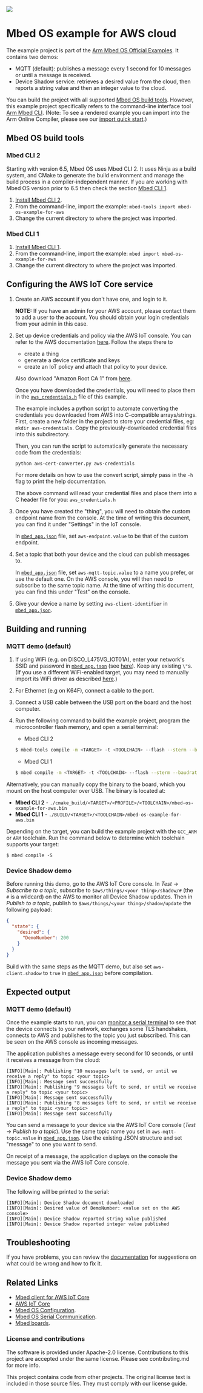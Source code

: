 ![](./resources/official_armmbed_example_badge.png)

# Mbed OS example for AWS cloud

The example project is part of the [Arm Mbed OS Official Examples](https://os.mbed.com/code/). It contains two demos:
* MQTT (default): publishes a message every 1 second for 10 messages or until a message is received.
* Device Shadow service: retrieves a desired value from the cloud, then reports a string value and then an integer value to the cloud.

You can build the project with all supported [Mbed OS build tools](https://os.mbed.com/docs/mbed-os/latest/tools/index.html). However, this example project specifically refers to the command-line interface tool [Arm Mbed CLI](https://github.com/ARMmbed/mbed-cli#installing-mbed-cli).
(Note: To see a rendered example you can import into the Arm Online Compiler, please see our [import quick start](https://os.mbed.com/docs/mbed-os/latest/quick-start/online-with-the-online-compiler.html#importing-the-code).)

## Mbed OS build tools

### Mbed CLI 2
Starting with version 6.5, Mbed OS uses Mbed CLI 2. It uses Ninja as a build system, and CMake to generate the build environment and manage the build process in a compiler-independent manner. If you are working with Mbed OS version prior to 6.5 then check the section [Mbed CLI 1](#mbed-cli-1).
1. [Install Mbed CLI 2](https://os.mbed.com/docs/mbed-os/latest/build-tools/install-or-upgrade.html).
1. From the command-line, import the example: `mbed-tools import mbed-os-example-for-aws`
1. Change the current directory to where the project was imported.

### Mbed CLI 1
1. [Install Mbed CLI 1](https://os.mbed.com/docs/mbed-os/latest/quick-start/offline-with-mbed-cli.html).
1. From the command-line, import the example: `mbed import mbed-os-example-for-aws`
1. Change the current directory to where the project was imported.

## Configuring the AWS IoT Core service

1. Create an AWS account if you don't have one, and login to it.

    __NOTE:__ If you have an admin for your AWS account, please contact them to add a user to the account. You should obtain your login credentials from your admin in this case.

1. Set up device credentials and policy via the AWS IoT console. You can refer to the AWS documentation [here](https://docs.aws.amazon.com/iot/latest/developerguide/iot-gs.html). Follow the steps there to

    * create a thing
    * generate a device certificate and keys
    * create an IoT policy and attach that policy to your device.

    Also download "Amazon Root CA 1" from [here](https://docs.aws.amazon.com/iot/latest/developerguide/server-authentication.html#server-authentication-certs).

    Once you have downloaded the credentials, you will need to place them in the [`aws_credentials.h`](./aws_credentials.h) file of this example.
    
    The example includes a python script to automate converting the credentials you downloaded from AWS into C-compatible arrays/strings. First, create a new folder in the project to store your credential files, eg: `mkdir aws-credentials`. Copy the previously-downloaded credential files into this subdirectory.
    
    Then, you can run the script to automatically generate the necessary code from the credentials:
    
    ```
    python aws-cert-converter.py aws-credentials
    ```
    
    For more details on how to use the convert script, simply pass in the `-h` flag to print the help documentation.
    
    The above command will read your credential files and place them into a C header file for you: `aws_credentials.h`

1. Once you have created the "thing", you will need to obtain the custom endpoint name from the console. At the time of writing this document, you can find it under "Settings" in the IoT console.

    In [`mbed_app.json`](./mbed_app.json) file, set `aws-endpoint.value` to be that of the custom endpoint.

1. Set a topic that both your device and the cloud can publish messages to.

   In [`mbed_app.json`](./mbed_app.json) file, set `aws-mqtt-topic.value` to a name you prefer, or use the default one. On the AWS console, you will then need to subscribe to the same topic name. At the time of writing this document, you can find this under "Test" on the console.

1. Give your device a name by setting `aws-client-identifier` in [`mbed_app.json`](./mbed_app.json).

## Building and running

### MQTT demo (default)

1. If using WiFi (e.g. on DISCO_L475VG_IOT01A), enter your network's SSID and password in [`mbed_app.json`](./mbed_app.json) (see [here](https://github.com/ARMmbed/mbed-os-example-wifi/blob/master/README.md#getting-started)). Keep any existing `\"`s. (If you use a different WiFi-enabled target, you may need to manually import its WiFi driver as described [here](https://github.com/ARMmbed/mbed-os-example-wifi#supported-hardware).)

1. For Ethernet (e.g on K64F), connect a cable to the port.

1. Connect a USB cable between the USB port on the board and the host computer.

1. <a name="build_cmd"></a> Run the following command to build the example project, program the microcontroller flash memory, and open a serial terminal:

    * Mbed CLI 2

    ```bash
    $ mbed-tools compile -m <TARGET> -t <TOOLCHAIN> --flash --sterm --baudrate=115200
    ```

    * Mbed CLI 1

    ```bash
    $ mbed compile -m <TARGET> -t <TOOLCHAIN> --flash --sterm --baudrate=115200
    ```

Alternatively, you can manually copy the binary to the board, which you mount on the host computer over USB.
The binary is located at:
* **Mbed CLI 2** - `./cmake_build/<TARGET>/<PROFILE>/<TOOLCHAIN>/mbed-os-example-for-aws.bin`</br>
* **Mbed CLI 1** - `./BUILD/<TARGET>/<TOOLCHAIN>/mbed-os-example-for-aws.bin`

Depending on the target, you can build the example project with the `GCC_ARM` or `ARM` toolchain. Run the command below to determine which toolchain supports your target:

```
$ mbed compile -S
```

### Device Shadow demo

Before running this demo, go to the AWS IoT Core console. In _Test_ -> _Subscribe to a topic_, subscribe to `$aws/things/<your thing>/shadow/#` (the `#` is a wildcard) on the AWS to monitor all Device Shadow updates. Then in _Publish to a topic_, publish to `$aws/things/<your thing>/shadow/update` the following payload:

```json
{
  "state": {
    "desired": {
      "DemoNumber": 200
    }
  }
}
```

Build with the same steps as the MQTT demo, but also set `aws-client.shadow` to `true` in [`mbed_app.json`](./mbed_app.json) before compilation.

## Expected output

### MQTT demo (default)

Once the example starts to run, you can [monitor a serial terminal](https://os.mbed.com/docs/mbed-os/v6.0/tutorials/serial-comm.html) to see that the device connects to your network, exchanges some TLS handshakes, connects to AWS and publishes to the topic you just subscribed. This can be seen on the AWS console as incoming messages.

The application publishes a message every second for 10 seconds, or until it receives a message from the cloud:
```
[INFO][Main]: Publishing "10 messages left to send, or until we receive a reply" to topic <your topic>
[INFO][Main]: Message sent successfully
[INFO][Main]: Publishing "9 messages left to send, or until we receive a reply" to topic <your topic>
[INFO][Main]: Message sent successfully
[INFO][Main]: Publishing "8 messages left to send, or until we receive a reply" to topic <your topic>
[INFO][Main]: Message sent successfully
```

You can send a message to your device via the AWS IoT Core console (_Test_ -> _Publish to a topic_). Use the same topic name you set in `aws-mqtt-topic.value` in [`mbed_app.json`](./mbed_app.json). Use the existing JSON structure and set "message" to one you want to send.

On receipt of a message, the application displays on the console the message you sent via the AWS IoT Core console.

### Device Shadow demo

The following will be printed to the serial:
```
[INFO][Main]: Device Shadow document downloaded
[INFO][Main]: Desired value of DemoNumber: <value set on the AWS console>
[INFO][Main]: Device Shadow reported string value published
[INFO][Main]: Device Shadow reported integer value published
```

## Troubleshooting
If you have problems, you can review the [documentation](https://os.mbed.com/docs/latest/tutorials/debugging.html) for suggestions on what could be wrong and how to fix it.

## Related Links

* [Mbed client for AWS IoT Core](https://github.com/ARMmbed/mbed-client-for-aws)
* [AWS IoT Core](https://aws.amazon.com/iot-core/)
* [Mbed OS Configuration](https://os.mbed.com/docs/latest/reference/configuration.html).
* [Mbed OS Serial Communication](https://os.mbed.com/docs/latest/tutorials/serial-communication.html).
* [Mbed boards](https://os.mbed.com/platforms/).

### License and contributions

The software is provided under Apache-2.0 license. Contributions to this project are accepted under the same license. Please see contributing.md for more info.

This project contains code from other projects. The original license text is included in those source files. They must comply with our license guide.
